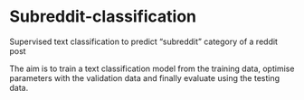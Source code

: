 # Subreddit-classification
Supervised text classification to predict “subreddit” category of a reddit post

The aim is to train a text classification model from the training data, optimise parameters with the validation data and finally evaluate using the testing data.
